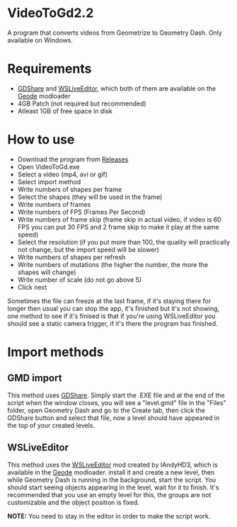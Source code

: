 # VideoToGd2.2
A program that converts videos from Geometrize to Geometry Dash. Only available on Windows.

# Requirements
- [GDShare](https://geode-sdk.org/mods/hjfod.gdshare/) and [WSLiveEditor](https://geode-sdk.org/mods/iandyhd3.wsliveeditor/), which both of them are available on the [Geode](https://geode-sdk.org) modloader
- 4GB Patch (not required but recommended)
- Atleast 1GB of free space in disk

# How to use
- Download the program from [Releases](https://github.com/Fraa4/VideoToGd2.2/releases)
- Open VideoToGd.exe
- Select a video (mp4, avi or gif)
- Select import method
- Write numbers of shapes per frame
- Select the shapes (they will be used in the frame)
- Write numbers of frames
- Write numbers of FPS (Frames Per Second)
- Write numbers of frame skip (frame skip in actual video, if video is 60 FPS you can put 30 FPS and 2 frame skip to make it play at the same speed)
- Select the resolution (if you put more than 100, the quality will practically not change, but the import speed will be slower)
- Write numbers of shapes per refresh
- Write numbers of mutations (the higher the number, the more the shapes will change)
- Write number of scale (do not go above 5)
- Click next

Sometimes the file can freeze at the last frame, if it's staying there for longer then usual you can stop the app, it's finished but it's not showing, one method to see if it's finised is that if you're using WSLiveEditor you should see a static camera trigger, if it's there the program has finished.

# Import methods

## GMD import
This method uses [GDShare](https://geode-sdk.org/mods/hjfod.gdshare/). Simply start the .EXE file and at the end of the script when the window closes, you will see a "level.gmd" file in the "Files" folder, open Geometry Dash and go to the Create tab, then click the GDShare button and select that file, now a level should have appeared in the top of your created levels.

## WSLiveEditor
This method uses the [WSLiveEditor](https://geode-sdk.org/mods/iandyhd3.wsliveeditor/) mod created by IAndyHD3, which is available in the [Geode](https://geode-sdk.org) modloader. install it and create a new level, then while Geometry Dash is running in the background, start the script.
You should start seeing objects appearing in the level, wait for it to finish.
It's recommended that you use an empty level for this, the groups are not customizable and the object position is fixed.

**NOTE:** You need to stay in the editor in order to make the script work.

